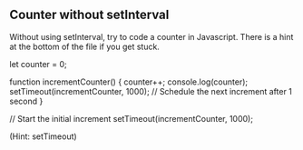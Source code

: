## Counter without setInterval

Without using setInterval, try to code a counter in Javascript. There is a hint at the bottom of the file if you get stuck.

let counter = 0;

function incrementCounter() {
    counter++;
    console.log(counter);
    setTimeout(incrementCounter, 1000); // Schedule the next increment after 1 second
}

// Start the initial increment
setTimeout(incrementCounter, 1000);




































































(Hint: setTimeout)